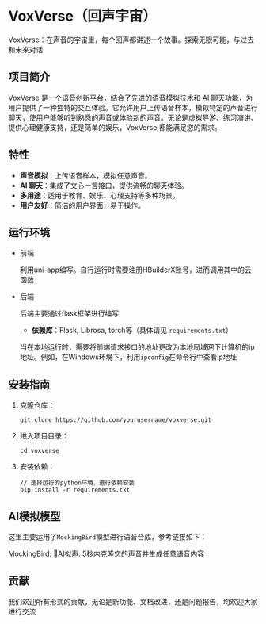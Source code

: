 # VoxVerse（回声宇宙）

VoxVerse：在声音的宇宙里，每个回声都讲述一个故事。探索无限可能，与过去和未来对话

## 项目简介

VoxVerse 是一个语音创新平台，结合了先进的语音模拟技术和 AI 聊天功能，为用户提供了一种独特的交互体验。它允许用户上传语音样本，模拟特定的声音进行聊天，使用户能够听到熟悉的声音或体验新的声音。无论是虚拟导游、练习演讲、提供心理健康支持，还是简单的娱乐，VoxVerse 都能满足您的需求。

## 特性

- **声音模拟**：上传语音样本，模拟任意声音。
- **AI 聊天**：集成了文心一言接口，提供流畅的聊天体验。
- **多用途**：适用于教育、娱乐、心理支持等多种场景。
- **用户友好**：简洁的用户界面，易于操作。

## 运行环境

- 前端

  利用uni-app编写。自行运行时需要注册HBuilderX账号，进而调用其中的云函数

- 后端

  后端主要通过flask框架进行编写

  - **依赖库**：Flask, Librosa, torch等（具体请见 `requirements.txt`）

  当在本地运行时，需要将前端请求接口的地址更改为本地局域网下计算机的ip地址。例如，在Windows环境下，利用`ipconfig`在命令行中查看ip地址

## 安装指南

1. 克隆仓库：

   ```
   git clone https://github.com/yourusername/voxverse.git
   ```

2. 进入项目目录：

   ```
   cd voxverse
   ```

3. 安装依赖：

   ```
   // 选择运行的python环境，进行依赖安装
   pip install -r requirements.txt
   ```

## AI模拟模型

这里主要运用了`MockingBird`模型进行语音合成，参考链接如下：

[MockingBird: 🚀AI拟声: 5秒内克隆您的声音并生成任意语音内容](https://github.com/babysor/MockingBird)

## 贡献

我们欢迎所有形式的贡献，无论是新功能、文档改进，还是问题报告，均欢迎大家进行交流
